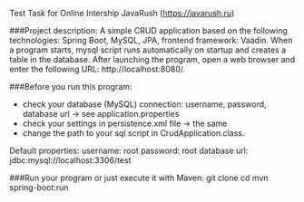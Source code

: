 
Test Task for Online Intership JavaRush (https://javarush.ru)

###Project description:
A simple CRUD application based on the following technologies: Spring Boot, MySQL, JPA, frontend framework: Vaadin.
When a program starts, mysql script runs automatically on startup and creates a table in the database. After launching
the program, open a web browser and enter the following URL: http://localhost:8080/.

###Before you run this program:
- check your database (MySQL) connection: username, password, database url -> see application.properties
- check your settings in persistence.xml file -> the same
- change the path to your sql script in CrudApplication.class.

Default properties:
username: root
password: root
database url: jdbc:mysql://localhost:3306/test

###Run your program or just execute it with Maven:
git clone
cd
mvn spring-boot:run
